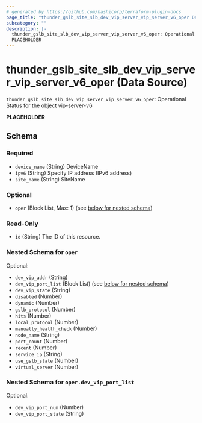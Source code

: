 ```yaml
---
# generated by https://github.com/hashicorp/terraform-plugin-docs
page_title: "thunder_gslb_site_slb_dev_vip_server_vip_server_v6_oper Data Source - terraform-provider-thunder"
subcategory: ""
description: |-
  thunder_gslb_site_slb_dev_vip_server_vip_server_v6_oper: Operational Status for the object vip-server-v6
  PLACEHOLDER
---
```


# thunder_gslb_site_slb_dev_vip_server_vip_server_v6_oper (Data Source)

`thunder_gslb_site_slb_dev_vip_server_vip_server_v6_oper`: Operational Status for the object vip-server-v6

__PLACEHOLDER__



<!-- schema generated by tfplugindocs -->
## Schema

### Required

- `device_name` (String) DeviceName
- `ipv6` (String) Specify IP address (IPv6 address)
- `site_name` (String) SiteName

### Optional

- `oper` (Block List, Max: 1) (see [below for nested schema](#nestedblock--oper))

### Read-Only

- `id` (String) The ID of this resource.

<a id="nestedblock--oper"></a>
### Nested Schema for `oper`

Optional:

- `dev_vip_addr` (String)
- `dev_vip_port_list` (Block List) (see [below for nested schema](#nestedblock--oper--dev_vip_port_list))
- `dev_vip_state` (String)
- `disabled` (Number)
- `dynamic` (Number)
- `gslb_protocol` (Number)
- `hits` (Number)
- `local_protocol` (Number)
- `manually_health_check` (Number)
- `node_name` (String)
- `port_count` (Number)
- `recent` (Number)
- `service_ip` (String)
- `use_gslb_state` (Number)
- `virtual_server` (Number)

<a id="nestedblock--oper--dev_vip_port_list"></a>
### Nested Schema for `oper.dev_vip_port_list`

Optional:

- `dev_vip_port_num` (Number)
- `dev_vip_port_state` (String)


